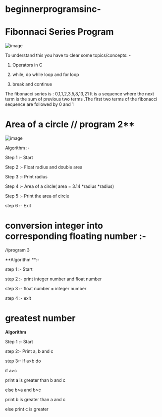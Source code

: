 # beginnerprogramsinc-

# Fibonnaci Series Program 




![image](https://media.geeksforgeeks.org/wp-content/cdn-uploads/program-for-fibonacci-numbers-1024x512.png)





To understand this you have to clear some topics/concepts: -




1. Operators in C





2. while, do while loop and for loop



3. break and continue





The fibonacci series is : 0,1,1,2,3,5,8,13,21
It is a sequence where the next term is the sum of previous two terms .The  first two terms of the fibonacci sequence are followed by 0 and 1








# Area of a circle     // program 2**


![image](https://www.cdn.geeksforgeeks.org/wp-content/uploads/Area-of-circle.png)



Algorithm :-





Step 1 :- Start





Step 2 :- Float radius and double area




Step 3 :- Print radius




Step  4 :- Area of a circle( area = 3.14 *radius *radius)




Step 5 :- Print the area of circle




step 6 :- Exit





# conversion integer into corresponding floating number :-


//program 3

**Algorithm **:-
 
 
 
step 1 :- Start




step 2 :- print integer number and float number 




step 3  :- float number = integer number




step 4  :- exit





# greatest number 
**Algorithm**


Step 1 :- Start



step 2:- Print a, b and c


step 3:- If a>b do
         
         
   
   if a>c
         
  print a is greater than b and c
  
  
  else
  b>a and b>c
  
  print b is greater than a and c
  
  
  else 
  print c is greater
         
         
